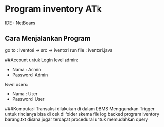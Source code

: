 # Program inventory ATk
IDE   : NetBeans

## Cara Menjalankan Program
go to : Iventori -> src -> iventori 
run file : iventori.java

##Account untuk Login
level admin:
- Nama    : Admin
- Password: Admin

level users:
- Nama    : User
- Password: User

###Komputasi Transaksi
dilakukan di dalam DBMS Menggunakan Trigger untuk rincianya bisa di cek di folder skema file log backed program iventory barang.txt
disana jugar terdapat procedural untuk memudahkan query 


